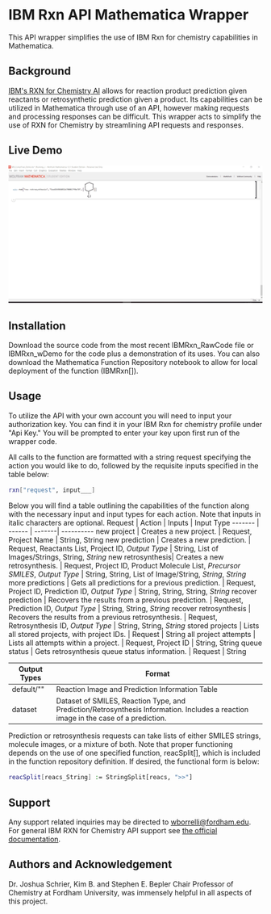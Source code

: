 # IBM Rxn API Mathematica Wrapper

This API wrapper simplifies the use of IBM Rxn for chemistry capabilities in Mathematica.

## Background
[IBM's RXN for Chemistry AI](https://rxn.res.ibm.com/) allows for reaction product prediction given reactants or retrosynthetic prediction given a product. Its capabilities can be utilized in Mathematica through use of an API, however making requests and processing responses can be difficult. This wrapper acts to simplify the use of RXN for Chemistry by streamlining API requests and responses. 

## Live Demo
![](IBMRxn_LiveDemo.gif)

## Installation

Download the source code from the most recent IBMRxn_RawCode file or IBMRxn_wDemo for the code plus a demonstration of its uses. You can also download the Mathematica Function Repository notebook to allow for local deployment of the function (IBMRxn[]). 


## Usage
To utilize the API with your own account you will need to input your authorization key. You can find it in your IBM Rxn for chemistry profile under "Api Key." You will be prompted to enter your key upon first run of the wrapper code.

All calls to the function are formatted with a string request specifying the action you would like to do, followed by the requisite inputs specified in the table below:
```bash
rxn["request", input___] 
```

Below you will find a table outlining the capabilities of the function along with the necessary input and input types for each action. Note that inputs in italic characters are optional. 
Request | Action | Inputs | Input Type 
------- | ------ | -------| ---------- 
new project | Creates a new project. | Request, Project Name | String, String
new prediction | Creates a new prediction. | Request, Reactants List, Project ID, _Output Type_ | String, List of Images/Strings, String, _String_
new retrosynthesis| Creates a new retrosynthesis. | Request, Project ID, Product Molecule List, _Precursor SMILES_, _Output Type_ | String, String, List of Image/String, _String_, _String_
more predictions | Gets all predictions for a previous prediction. | Request, Project ID, Prediction ID, _Output Type_ | String, String, String, _String_
recover prediction | Recovers the results from a previous prediction. | Request, Prediction ID, _Output Type_ | String, String, _String_
recover retrosynthesis | Recovers the results from a previous retrosynthesis. | Request, Retrosynthesis ID, _Output Type_ | String, String, _String_
stored projects | Lists all stored projects, with project IDs. | Request | String
all project attempts | Lists all attempts within a project. | Request, Project ID | String, String
queue status | Gets retrosynthesis queue status information. | Request | String

Output Types | Format 
------------ | ------
default/"" | Reaction Image and Prediction Information Table
dataset | Dataset of SMILES, Reaction Type, and Prediction/Retrosynthesis Information. Includes a reaction image in the case of a prediction. 

Prediction or retrosynthesis requests can take lists of either SMILES strings, molecule images, or a mixture of both. Note that proper functioning depends on the use of one specified function, reacSplit[], which is included in the function repository definition. If desired, the functional form is below:
```bash
reacSplit[reacs_String] := StringSplit[reacs, ">>"]
```
## Support
Any support related inquiries may be directed to wborrelli@fordham.edu. For general IBM RXN for Chemistry API support see [the official documentation](https://rxn.res.ibm.com/wp-content/uploads/2020/04/ibm_rxn_api_v2.pdf).

## Authors and Acknowledgement
Dr. Joshua Schrier, Kim B. and Stephen E. Bepler Chair Professor of Chemistry at Fordham University, was immensely helpful in all aspects of this project. 
